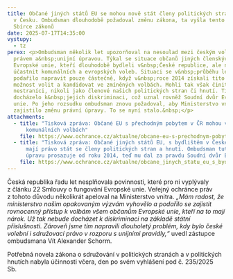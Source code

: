```yaml
---
title: Občané jiných států EU se mohou nově stát členy politických stran a hnutí
  v Česku. Ombudsman dlouhodobě požadoval změnu zákona, ta vyšla tento týden ve
  Sbírce zákonů
date: 2025-07-17T14:35:00
vystupy:
  - tz
perex: <p>Ombudsman několik let upozorňoval na nesoulad mezi českým volebním
  právem a&nbsp;unijní úpravou. Týkal se situace občanů jiných členských států
  Evropské unie, kteří dlouhodobě bydleli v&nbsp;České republice, ale nemohli se
  účastnit komunálních a evropských voleb. Situaci se v&nbsp;průběhu let
  podařilo napravit pouze částečně, když v&nbsp;roce 2014 získali tito lidé
  možnost volit a kandidovat ve zmíněných volbách. Mohli tak však činit jen jako
  nestraníci, nikoli jako členové našich politických stran či hnutí. Tím
  docházelo k&nbsp;jejich diskriminaci, což uznal rovněž Soudní dvůr Evropské
  unie. Po jeho rozsudku ombudsman znovu požadoval, aby Ministerstvo vnitra
  zajistilo změnu právní úpravy. To se nyní stalo.&nbsp;</p>
attachments:
  - title: "Tisková zpráva: Občané EU s přechodným pobytem v ČR mohou volit v
      komunálních volbách"
    file: https://www.ochrance.cz/aktualne/obcane-eu-s-prechodnym-pobytem-v-cr-mohou-volit-v-komunalnich-volbach/
  - title: "Tisková zpráva: Občané jiných států EU, s bydlištěm v České republice,
      mají právo stát se členy politických stran a hnutí. Ombudsman tuto právní
      úpravu prosazuje od roku 2014, teď mu dal za pravdu Soudní dvůr EU"
    file: https://www.ochrance.cz/aktualne/obcane_jinych_statu_eu_s_bydlistem_v_ceske_republice_maji_pravo_stat_se_cleny_politickych_stran_a_hnuti-_ombudsman_tuto_pravni_upravu_prosazuje_od_roku_2014_ted_mu_dal_za_pravdu_soudni_dvur_eu/
---
```

<p>Česká republika řadu let nesplňovala povinnosti, které pro ni vyplývaly z&nbsp;článku&nbsp;22 Smlouvy o fungování Evropské unie. Veřejný ochránce práv z&nbsp;tohoto důvodu několikrát apeloval na Ministerstvo vnitra. 
<i>„Mám radost, že ministerstvo našim opakovaným výzvám vyhovělo a podařilo se zajistit rovnocenný přístup k&nbsp;volbám všem občanům Evropské unie, kteří na to mají nárok. Už tak nebude docházet k&nbsp;diskriminaci na základě státní příslušnosti. Zároveň jsme tím napravili dlouholetý problém, kdy bylo české volební i sdružovací právo v&nbsp;rozporu s&nbsp;unijními pravidly,“&nbsp;</i>uvedl zástupce ombudsmana Vít Alexander Schorm.</p>
<p>Potřebná novela zákona o sdružování v politických stranách a v politických hnutích nabyla účinnosti včera, den po svém vyhlášení pod č. 235/2025 Sb.&nbsp;</p>
